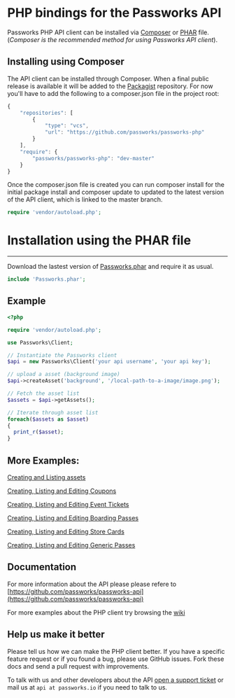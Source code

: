 PHP bindings for the Passworks API
================================================

Passworks PHP API client can be installed via [Composer](https://github.com/composer/composer) or [PHAR](http://php.net/manual/en/intro.phar.php) file. (*Composer is the recommended method for using Passworks API client*).



Installing using Composer
-----------------

The API client can be installed through Composer. When a final public release is available it will be added to the [Packagist](https://packagist.org/) repository.
For now you'll have to add the following to a composer.json file in the project root:

```javascript
{
    "repositories": [
        {
            "type": "vcs",
            "url": "https://github.com/passworks/passworks-php"
        }
    ],
    "require": {
        "passworks/passworks-php": "dev-master"
    }
}
```

Once the composer.json file is created you can run composer install for the initial package install and composer update to updated to the latest version of the API client, which is linked to the master branch.


```php
require 'vendor/autoload.php';
```

# Installation using the PHAR file
------------------

Download the lastest version of [Passworks.phar](https://github.com/passworks/passworks-php/releases/latest) and require it as usual.

```php
include 'Passworks.phar';
```

Example
-----------------

```php
<?php

require 'vendor/autoload.php';

use Passworks\Client;

// Instantiate the Passworks client
$api = new Passworks\Client('your api username', 'your api key');

// upload a asset (background image)
$api->createAsset('background', '/local-path-to-a-image/image.png');

// Fetch the asset list
$assets = $api->getAssets();

// Iterate through asset list
foreach($assets as $asset)
{
  print_r($asset);
}
```

More Examples:
---------------------

[Creating and Listing assets](https://github.com/passworks/passworks-php/wiki/Creating-and-Listing-assets)

[Creating, Listing and Editing Coupons](https://github.com/passworks/passworks-php/wiki/Creating,-Listing-and-Editing-Coupons)

[Creating, Listing and Editing Event Tickets](https://github.com/passworks/passworks-php/wiki/Creating,-Listing-and-Editing-Event-Tickets)

[Creating, Listing and Editing Boarding Passes](https://github.com/passworks/passworks-php/wiki/Creating,-Listing-and-Editing-Boarding-Passes)

[Creating, Listing and Editing Store Cards](https://github.com/passworks/passworks-php/wiki/Creating,-Listing-and-Editing-Store-Cards)

[Creating, Listing and Editing Generic Passes](https://github.com/passworks/passworks-php/wiki/Creating,-Listing-and-Editing-Generic-Passes)


Documentation
----------------------
For more information about the API please please refere to [https://github.com/passworks/passworks-api](https://github.com/passworks/passworks-api)

For more examples about the PHP client try browsing the [wiki](https://github.com/passworks/passworks-php/wiki)

Help us make it better
----------------------

Please tell us how we can make the PHP client better. If you have a specific feature request or if you found a bug, please use GitHub issues. Fork these docs and send a pull request with improvements.

To talk with us and other developers about the API [open a support ticket](https://github.com/passworks/passworks-php/issues) or mail us at `api at passworks.io` if you need to talk to us.
